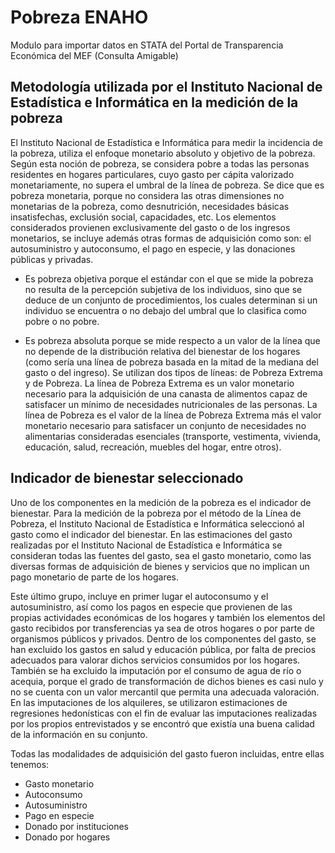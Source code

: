 # Pobreza ENAHO
Modulo para importar datos en STATA del Portal de Transparencia Económica del MEF (Consulta Amigable)

## Metodología utilizada por el Instituto Nacional de Estadística e Informática en la medición de la pobreza

El Instituto Nacional de Estadística e Informática para medir la incidencia de la pobreza, utiliza el enfoque monetario absoluto y objetivo de la pobreza. Según esta noción de pobreza, se considera pobre a todas las personas residentes en hogares particulares, cuyo gasto per cápita valorizado monetariamente, no supera el umbral de la línea de pobreza.
Se dice que es pobreza monetaria, porque no considera las otras dimensiones no monetarias de la pobreza, como desnutrición, necesidades básicas insatisfechas, exclusión social, capacidades, etc. Los elementos considerados provienen exclusivamente del gasto o de los ingresos monetarios, se incluye además otras formas de adquisición como son: el autosuministro y autoconsumo, el pago en especie, y las donaciones públicas y privadas. 

- Es pobreza objetiva porque el estándar con el que se mide la pobreza no resulta de la percepción subjetiva de los individuos, sino que se deduce de un conjunto de procedimientos, los cuales determinan si un individuo se encuentra o no debajo del umbral que lo clasifica
como pobre o no pobre.

- Es pobreza absoluta porque se mide respecto a un valor de la línea que no depende de la distribución relativa del bienestar de los hogares (como sería una línea de pobreza basada en la mitad de la mediana del gasto o del ingreso). Se utilizan dos tipos de líneas: de Pobreza
Extrema y de Pobreza. La línea de Pobreza Extrema es un valor monetario necesario para la adquisición de una canasta de alimentos capaz de satisfacer un mínimo de necesidades nutricionales de las personas. La línea de Pobreza es el valor de la línea de Pobreza Extrema más el valor monetario necesario para satisfacer un conjunto de necesidades no alimentarias consideradas esenciales (transporte, vestimenta, vivienda, educación, salud, recreación, muebles del hogar, entre otros).

## Indicador de bienestar seleccionado

Uno de los componentes en la medición de la pobreza es el indicador de bienestar. Para la medición de la pobreza por el método de la Línea de Pobreza, el Instituto Nacional de Estadística e Informática seleccionó al gasto como el indicador del bienestar.
En las estimaciones del gasto realizadas por el Instituto Nacional de Estadística e Informática se consideran todas las fuentes del gasto, sea el gasto monetario, como las diversas formas de adquisición de bienes y servicios que no implican un pago monetario de parte de los hogares.

Este último grupo, incluye en primer lugar el autoconsumo y el autosuministro, así como los pagos en especie que provienen de las propias actividades económicas de los hogares y también los elementos del gasto recibidos por transferencias ya sea de otros hogares o por parte de organismos públicos y privados.
Dentro de los componentes del gasto, se han excluido los gastos en salud y educación pública, por falta de precios adecuados para valorar dichos servicios consumidos por los hogares.
También se ha excluido la imputación por el consumo de agua de río o acequia, porque el grado de transformación de dichos bienes es casi nulo y no se cuenta con un valor mercantil que permita una adecuada valoración. En las imputaciones de los alquileres, se utilizaron estimaciones de regresiones hedonísticas con el fin de evaluar las imputaciones realizadas por los propios entrevistados y se encontró que existía una buena calidad de la información en su conjunto.

Todas las modalidades de adquisición del gasto fueron incluidas, entre ellas tenemos:
- Gasto monetario
- Autoconsumo
- Autosuministro
- Pago en especie
- Donado por instituciones
- Donado por hogares
